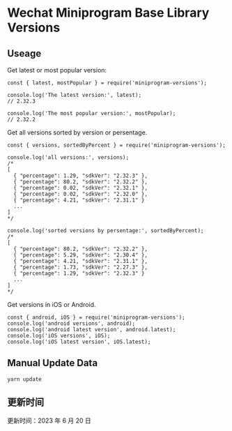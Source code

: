
# Wechat Miniprogram Base Library Versions

## Useage

Get latest or most popular version:

```;
const { latest, mostPopular } = require('miniprogram-versions');

console.log('The latest version:', latest);
// 2.32.3

console.log('The most popular version:', mostPopular);
// 2.32.2

```

Get all versions sorted by version or persentage.

```
const { versions, sortedByPercent } = require('miniprogram-versions');

console.log('all versions:', versions);
/*
[
  { "percentage": 1.29, "sdkVer": "2.32.3" },
  { "percentage": 80.2, "sdkVer": "2.32.2" },
  { "percentage": 0.02, "sdkVer": "2.32.1" },
  { "percentage": 0.02, "sdkVer": "2.32.0" },
  { "percentage": 4.21, "sdkVer": "2.31.1" }
  ...
]
*/

console.log('sorted versions by persentage:', sortedByPercent);
/*
[
  { "percentage": 80.2, "sdkVer": "2.32.2" },
  { "percentage": 5.29, "sdkVer": "2.30.4" },
  { "percentage": 4.21, "sdkVer": "2.31.1" },
  { "percentage": 1.73, "sdkVer": "2.27.3" },
  { "percentage": 1.29, "sdkVer": "2.32.3" }
  ...
]
*/
```

Get versions in iOS or Android.

```
const { android, iOS } = require('miniprogram-versions');
console.log('android versions', android);
console.log('android latest version', android.latest);
console.log('iOS versions', iOS);
console.log('iOS latest version', iOS.latest);
```

## Manual Update Data

```
yarn update
```

## 更新时间

更新时间：2023 年 6 月 20 日
